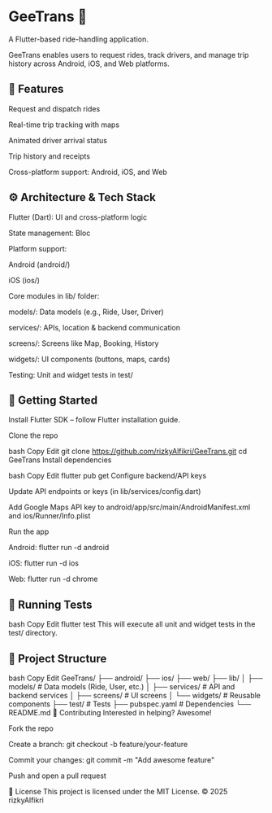 # GeeTrans 🚗
A Flutter-based ride-handling application.

GeeTrans enables users to request rides, track drivers, and manage trip history across Android, iOS, and Web platforms.

## 🧭 Features
Request and dispatch rides

Real-time trip tracking with maps

Animated driver arrival status

Trip history and receipts

Cross-platform support: Android, iOS, and Web

##  ⚙️ Architecture & Tech Stack
Flutter (Dart): UI and cross-platform logic

State management: Bloc

Platform support:

Android (android/)

iOS (ios/)

Core modules in lib/ folder:

models/: Data models (e.g., Ride, User, Driver)

services/: APIs, location & backend communication

screens/: Screens like Map, Booking, History

widgets/: UI components (buttons, maps, cards)

Testing: Unit and widget tests in test/

##  🚀 Getting Started
Install Flutter SDK – follow Flutter installation guide.

Clone the repo

bash
Copy
Edit
git clone https://github.com/rizkyAlfikri/GeeTrans.git
cd GeeTrans
Install dependencies

bash
Copy
Edit
flutter pub get
Configure backend/API keys

Update API endpoints or keys (in lib/services/config.dart)

Add Google Maps API key to android/app/src/main/AndroidManifest.xml and ios/Runner/Info.plist

Run the app

Android: flutter run -d android

iOS: flutter run -d ios

Web: flutter run -d chrome

##  🧪 Running Tests
bash
Copy
Edit
flutter test
This will execute all unit and widget tests in the test/ directory.

## 🧩 Project Structure
bash
Copy
Edit
GeeTrans/
├── android/
├── ios/
├── web/
├── lib/
│   ├── models/       # Data models (Ride, User, etc.)
│   ├── services/     # API and backend services
│   ├── screens/      # UI screens
│   └── widgets/      # Reusable components
├── test/             # Tests
├── pubspec.yaml      # Dependencies
└── README.md
👥 Contributing
Interested in helping? Awesome!

Fork the repo

Create a branch: git checkout -b feature/your-feature

Commit your changes: git commit -m "Add awesome feature"

Push and open a pull request

📄 License
This project is licensed under the MIT License.
© 2025 rizkyAlfikri
